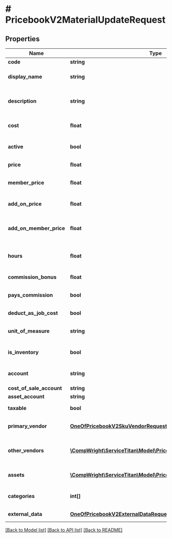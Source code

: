 # # PricebookV2MaterialUpdateRequest

## Properties

Name | Type | Description | Notes
------------ | ------------- | ------------- | -------------
**code** | **string** | Code for the SKU | [optional]
**display_name** | **string** | Name that displays with the SKU | [optional]
**description** | **string** | Description on the SKU that is displayed with the item | [optional]
**cost** | **float** | The cost paid to acquire the material | [optional]
**active** | **bool** | Active shows if the SKU is active or inactive | [optional]
**price** | **float** | Price of this SKU sold | [optional]
**member_price** | **float** | The price if the item is sold to a member | [optional]
**add_on_price** | **float** | The price of the SKU is sold as an add-on item | [optional]
**add_on_member_price** | **float** | The price if the SKU is sold to a member as an add-on item | [optional]
**hours** | **float** | The number of hours associated with the installing the material | [optional]
**commission_bonus** | **float** | Flat rate bonus paid for this task | [optional]
**pays_commission** | **bool** | PaysCommissions shows if this task pays commission | [optional]
**deduct_as_job_cost** | **bool** | Is this deducted as job cost | [optional]
**unit_of_measure** | **string** | The unit of measure used for this SKU | [optional]
**is_inventory** | **bool** | Is this material a part of your inventory | [optional]
**account** | **string** | The accounting account assigned to this SKU | [optional]
**cost_of_sale_account** | **string** |  | [optional]
**asset_account** | **string** |  | [optional]
**taxable** | **bool** | Is this SKU taxable | [optional]
**primary_vendor** | [**OneOfPricebookV2SkuVendorRequest**](OneOfPricebookV2SkuVendorRequest.md) | The primary vendor you use to acquire this SKU | [optional]
**other_vendors** | [**\CompWright\ServiceTitan\Model\PricebookV2SkuVendorRequest[]**](PricebookV2SkuVendorRequest.md) | Other vendors that you might go to acquire this SKU | [optional]
**assets** | [**\CompWright\ServiceTitan\Model\PricebookV2SkuAssetRequest[]**](PricebookV2SkuAssetRequest.md) | Images, videos or PDFs attached to SKU | [optional]
**categories** | **int[]** | Categories that this SKU belongs to | [optional]
**external_data** | [**OneOfPricebookV2ExternalDataRequest**](OneOfPricebookV2ExternalDataRequest.md) | External data update model. | [optional]

[[Back to Model list]](../../README.md#models) [[Back to API list]](../../README.md#endpoints) [[Back to README]](../../README.md)
